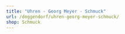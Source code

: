```yaml
---
title: "Uhren - Georg Meyer - Schmuck"
url: /deggendorf/uhren-georg-meyer-schmuck/
shop: Schmuck
---
```

